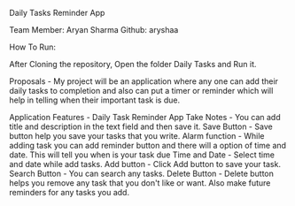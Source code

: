 Daily Tasks Reminder App

Team Member: Aryan Sharma
Github: aryshaa

How To Run:

After Cloning the repository, Open the folder Daily Tasks and Run it. 

Proposals - My project will be an application where any one can add their daily tasks to completion and also can put a timer or reminder which will help in telling when their important task is due. 

Application Features - 
Daily Task Reminder App 
Take Notes - You can add title and description in the text field and then save it.
Save Button - Save button help you save your tasks that you write.
Alarm function - While adding task you can add reminder button and there will a option of time and date. This will 
tell you when is your task due
Time and Date - Select time and date while add tasks.
Add button - Click Add button to save your task.
Search Button - You can search any tasks.
Delete Button - Delete button helps you remove any task that you don't like or want.
Also make future reminders for any tasks you add.

